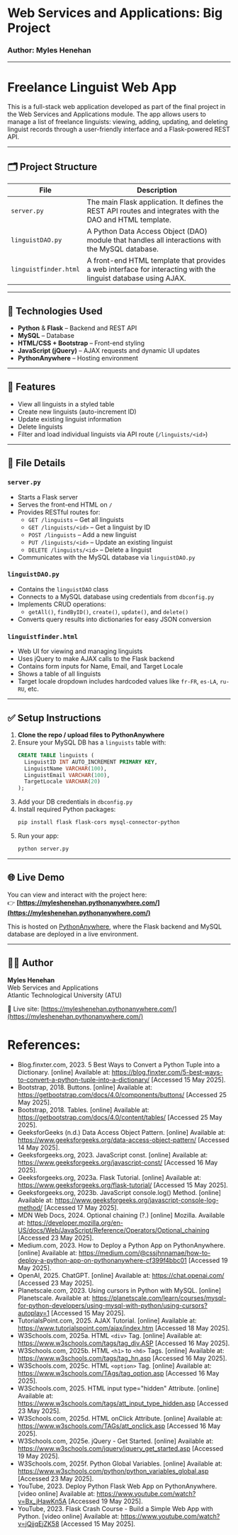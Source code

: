 # Web Services and Applications: Big Project
### Author: Myles Henehan

***
# Freelance Linguist Web App  

This is a full-stack web application developed as part of the final project in the Web Services and Applications module. The app allows users to manage a list of freelance linguists: viewing, adding, updating, and deleting linguist records through a user-friendly interface and a Flask-powered REST API.

---

## 🗂 Project Structure

| File | Description |
|------|-------------|
| `server.py` | The main Flask application. It defines the REST API routes and integrates with the DAO and HTML template. |
| `linguistDAO.py` | A Python Data Access Object (DAO) module that handles all interactions with the MySQL database. |
| `linguistfinder.html` | A front-end HTML template that provides a web interface for interacting with the linguist database using AJAX. |

---

## 🔧 Technologies Used

- **Python** & **Flask** – Backend and REST API
- **MySQL** – Database
- **HTML/CSS + Bootstrap** – Front-end styling
- **JavaScript (jQuery)** – AJAX requests and dynamic UI updates
- **PythonAnywhere** – Hosting environment

---

## 🚀 Features

- View all linguists in a styled table
- Create new linguists (auto-increment ID)
- Update existing linguist information
- Delete linguists
- Filter and load individual linguists via API route (`/linguists/<id>`)

---

## 📁 File Details

### `server.py`
- Starts a Flask server
- Serves the front-end HTML on `/`
- Provides RESTful routes for:
  - `GET /linguists` – Get all linguists
  - `GET /linguists/<id>` – Get a linguist by ID
  - `POST /linguists` – Add a new linguist
  - `PUT /linguists/<id>` – Update an existing linguist
  - `DELETE /linguists/<id>` – Delete a linguist
- Communicates with the MySQL database via `linguistDAO.py`

### `linguistDAO.py`
- Contains the `linguistDAO` class
- Connects to a MySQL database using credentials from `dbconfig.py`
- Implements CRUD operations:
  - `getAll()`, `findByID()`, `create()`, `update()`, and `delete()`
- Converts query results into dictionaries for easy JSON conversion

### `linguistfinder.html`
- Web UI for viewing and managing linguists
- Uses jQuery to make AJAX calls to the Flask backend
- Contains form inputs for Name, Email, and Target Locale
- Shows a table of all linguists
- Target locale dropdown includes hardcoded values like `fr-FR`, `es-LA`, `ru-RU`, etc.

---

## ✅ Setup Instructions

1. **Clone the repo / upload files to PythonAnywhere**
2. Ensure your MySQL DB has a `linguists` table with:
   ```sql
   CREATE TABLE linguists (
     LinguistID INT AUTO_INCREMENT PRIMARY KEY,
     LinguistName VARCHAR(100),
     LinguistEmail VARCHAR(100),
     TargetLocale VARCHAR(20)
   );
   ```
3. Add your DB credentials in `dbconfig.py`
4. Install required Python packages:
   ```bash
   pip install flask flask-cors mysql-connector-python
   ```
5. Run your app:
   ```bash
   python server.py
   ```

---

## 🌐 Live Demo

You can view and interact with the project here:  
👉 **[https://myleshenehan.pythonanywhere.com/](https://myleshenehan.pythonanywhere.com/)**

This is hosted on [PythonAnywhere](https://www.pythonanywhere.com/), where the Flask backend and MySQL database are deployed in a live environment.

---

## 👩‍🎓 Author

**Myles Henehan**  
Web Services and Applications  
Atlantic Technological University (ATU)

🔗 Live site: [https://myleshenehan.pythonanywhere.com/](https://myleshenehan.pythonanywhere.com/)


# References:
- Blog.finxter.com, 2023. 5 Best Ways to Convert a Python Tuple into a Dictionary. [online] Available at: https://blog.finxter.com/5-best-ways-to-convert-a-python-tuple-into-a-dictionary/ [Accessed 15 May 2025].
- Bootstrap, 2018. Buttons. [online] Available at: https://getbootstrap.com/docs/4.0/components/buttons/ [Accessed 25 May 2025].
- Bootstrap, 2018. Tables. [online] Available at: https://getbootstrap.com/docs/4.0/content/tables/ [Accessed 25 May 2025].
- GeeksforGeeks (n.d.) Data Access Object Pattern. [online] Available at: https://www.geeksforgeeks.org/data-access-object-pattern/ [Accessed 14 May 2025].
- Geeksforgeeks.org, 2023. JavaScript const. [online] Available at: https://www.geeksforgeeks.org/javascript-const/ [Accessed 16 May 2025].
- Geeksforgeeks.org, 2023a. Flask Tutorial. [online] Available at: https://www.geeksforgeeks.org/flask-tutorial/ [Accessed 15 May 2025].
- Geeksforgeeks.org, 2023b. JavaScript console.log() Method. [online] Available at: https://www.geeksforgeeks.org/javascript-console-log-method/ [Accessed 17 May 2025].
- MDN Web Docs, 2024. Optional chaining (?.) [online] Mozilla. Available at: https://developer.mozilla.org/en-US/docs/Web/JavaScript/Reference/Operators/Optional_chaining [Accessed 23 May 2025].
- Medium.com, 2023. How to Deploy a Python App on PythonAnywhere. [online] Available at: https://medium.com/@cssjhnnamae/how-to-deploy-a-python-app-on-pythonanywhere-cf399f4bbc01 [Accessed 19 May 2025].
- OpenAI, 2025. ChatGPT. [online] Available at: https://chat.openai.com/ [Accessed 23 May 2025].
- Planetscale.com, 2023. Using cursors in Python with MySQL. [online] Planetscale. Available at: https://planetscale.com/learn/courses/mysql-for-python-developers/using-mysql-with-python/using-cursors?autoplay=1 [Accessed 15 May 2025].
- TutorialsPoint.com, 2025. AJAX Tutorial. [online] Available at: https://www.tutorialspoint.com/ajax/index.htm [Accessed 18 May 2025].
- W3Schools.com, 2025a. HTML `<div>` Tag. [online] Available at: https://www.w3schools.com/tags/tag_div.ASP [Accessed 16 May 2025].
- W3Schools.com, 2025b. HTML `<h1>` to `<h6>` Tags. [online] Available at: https://www.w3schools.com/tags/tag_hn.asp [Accessed 16 May 2025].
- W3Schools.com, 2025c. HTML `<option>` Tag. [online] Available at: https://www.w3schools.com/TAgs/tag_option.asp [Accessed 16 May 2025].
- W3Schools.com, 2025. HTML input type="hidden" Attribute. [online] Available at: https://www.w3schools.com/tags/att_input_type_hidden.asp [Accessed 23 May 2025].
- W3Schools.com, 2025d. HTML onClick Attribute. [online] Available at: https://www.w3schools.com/TAGs/att_onclick.asp [Accessed 16 May 2025].
- W3Schools.com, 2025e. jQuery - Get Started. [online] Available at: https://www.w3schools.com/jquery/jquery_get_started.asp [Accessed 19 May 2025].
- W3Schools.com, 2025f. Python Global Variables. [online] Available at: https://www.w3schools.com/python/python_variables_global.asp [Accessed 23 May 2025].
- YouTube, 2023. Deploy Python Flask Web App on PythonAnywhere. [video online] Available at: https://www.youtube.com/watch?v=Bx_jHawKn5A [Accessed 19 May 2025].
- YouTube, 2023. Flask Crash Course - Build a Simple Web App with Python. [video online] Available at: https://www.youtube.com/watch?v=jQjjqEjZK58 [Accessed 15 May 2025].





